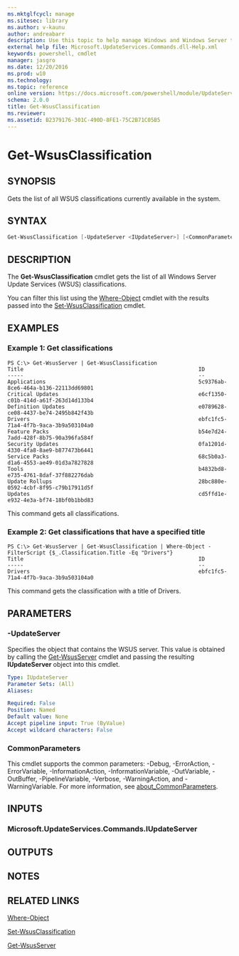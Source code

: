 ```yaml
---
ms.mktglfcycl: manage
ms.sitesec: library
ms.author: v-kaunu
author: andreabarr
description: Use this topic to help manage Windows and Windows Server technologies with Windows PowerShell.
external help file: Microsoft.UpdateServices.Commands.dll-Help.xml
keywords: powershell, cmdlet
manager: jasgro
ms.date: 12/20/2016
ms.prod: w10
ms.technology: 
ms.topic: reference
online version: https://docs.microsoft.com/powershell/module/UpdateServices/Get-WsusClassification?view=win10-ps
schema: 2.0.0
title: Get-WsusClassification
ms.reviewer:
ms.assetid: B2379176-301C-490D-8FE1-75C2B71C05B5
---
```


# Get-WsusClassification

## SYNOPSIS

Gets the list of all WSUS classifications currently available in the system.

## SYNTAX

```powershell
Get-WsusClassification [-UpdateServer <IUpdateServer>] [<CommonParameters>]
```

## DESCRIPTION

The **Get-WsusClassification** cmdlet gets the list of all Windows Server Update Services (WSUS) classifications.

You can filter this list using the [Where-Object](http://go.microsoft.com/fwlink/?LinkID=113423) cmdlet with the results passed into the [Set-WsusClassification](./Set-WsusClassification.md) cmdlet.

## EXAMPLES

### Example 1: Get classifications

```text
PS C:\> Get-WsusServer | Get-WsusClassification
Title                                                       ID
-----                                                       --
Applications                                                5c9376ab-8ce6-464a-b136-22113dd69801
Critical Updates                                            e6cf1350-c01b-414d-a61f-263d14d133b4
Definition Updates                                          e0789628-ce08-4437-be74-2495b842f43b
Drivers                                                     ebfc1fc5-71a4-4f7b-9aca-3b9a503104a0
Feature Packs                                               b54e7d24-7add-428f-8b75-90a396fa584f
Security Updates                                            0fa1201d-4330-4fa8-8ae9-b877473b6441
Service Packs                                               68c5b0a3-d1a6-4553-ae49-01d3a7827828
Tools                                                       b4832bd8-e735-4761-8daf-37f882276dab
Update Rollups                                              28bc880e-0592-4cbf-8f95-c79b17911d5f
Updates                                                     cd5ffd1e-e932-4e3a-bf74-18bf0b1bbd83
```

This command gets all classifications.

### Example 2: Get classifications that have a specified title

```text
PS C:\> Get-WsusServer | Get-WsusClassification | Where-Object -FilterScript {$_.Classification.Title -Eq "Drivers"}
Title                                                       ID
-----                                                       --
Drivers                                                     ebfc1fc5-71a4-4f7b-9aca-3b9a503104a0
```

This command gets the classification with a title of Drivers.

## PARAMETERS

### -UpdateServer

Specifies the object that contains the WSUS server. This value is obtained by calling the [Get-WsusServer](./Get-WsusServer.md) cmdlet and passing the resulting **IUpdateServer** object into this cmdlet.

```yaml
Type: IUpdateServer
Parameter Sets: (All)
Aliases:

Required: False
Position: Named
Default value: None
Accept pipeline input: True (ByValue)
Accept wildcard characters: False
```

### CommonParameters

This cmdlet supports the common parameters: -Debug, -ErrorAction, -ErrorVariable, -InformationAction, -InformationVariable, -OutVariable, -OutBuffer, -PipelineVariable, -Verbose, -WarningAction, and -WarningVariable. For more information, see [about_CommonParameters](http://go.microsoft.com/fwlink/?LinkID=113216).

## INPUTS

### Microsoft.UpdateServices.Commands.IUpdateServer

## OUTPUTS

## NOTES

## RELATED LINKS

[Where-Object](http://go.microsoft.com/fwlink/?LinkID=113423)

[Set-WsusClassification](./Set-WsusClassification.md)

[Get-WsusServer](./Get-WsusServer.md)


